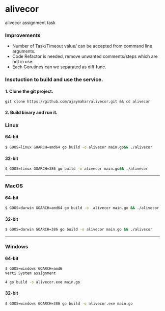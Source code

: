 # alivecor
alivecor assignment task


### Improvements
* Number of Task/Timeout value/ can be accepted from command line arguments.
* Code Refactor is needed, remove unwanted comments/steps which are not in use.
* Each Gorutines can we separated as diff func.


### Insctuction to build and use the service.
#### 1. Clone the git project.
`git clone https://github.com/ajaymahar/alivecor.git && cd alivecor`

#### 2. Build binary and run it.
###  **Linux**

#### 64-bit
```bash
$ GOOS=linux GOARCH=amd64 go build -o alivecor main.go&& ./alivecor
```
#### 32-bit
```bash
$ GOOS=linux GOARCH=386 go build -o alivecor main.go&& ./alivecor 
```


------------



### **MacOS**
#### 64-bit
```bash
$ GOOS=darwin GOARCH=amd64 go build -o  alivecor main.go && ./alivecor
```

#### 32-bit
```bash
$ GOOS=darwin GOARCH=386 go build -o alivecor main.go && ./alivecor
```

------------


### **Windows**
#### 64-bit
```bash
$ GOOS=windows GOARCH=amd6
Verti System assignment 

4 go build -o alivecor.exe main.go
```

#### 32-bit
```bash
$ GOOS=windows GOARCH=386 go build -o alivecor.exe main.go
```

